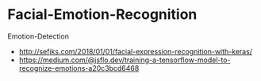 # Facial-Emotion-Recognition
Emotion-Detection

- http://sefiks.com/2018/01/01/facial-expression-recognition-with-keras/
- https://medium.com/@jsflo.dev/training-a-tensorflow-model-to-recognize-emotions-a20c3bcd6468
